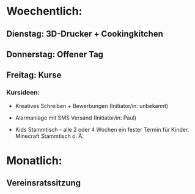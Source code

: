 
# Woechentlich:
## Dienstag: 3D-Drucker + Cookingkitchen
## Donnerstag: Offener Tag
## Freitag: Kurse 
### Kursideen:
- Kreatives Schreiben + Bewerbungen (Initiator/in: unbekannt)

- Alarmanlage mit SMS Versand (Initiator/in: Paul)
- Kids Stammtisch - alle 2 oder 4 Wochen ein fester Termin für Kinder. Minecraft Stammtisch o. Ä. 
# Monatlich: 
## Vereinsratssitzung
